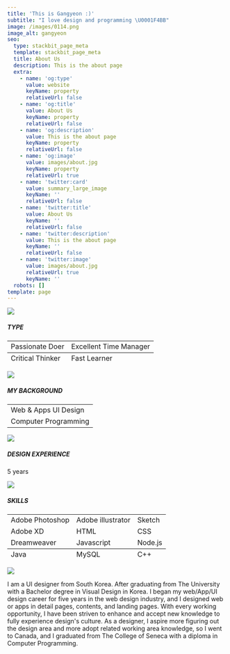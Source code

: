 ```yaml
---
title: 'This is Gangyeon :)'
subtitle: "I love design and programming \U0001F4BB"
image: /images/0114.png
image_alt: gangyeon
seo:
  type: stackbit_page_meta
  template: stackbit_page_meta
  title: About Us
  description: This is the about page
  extra:
    - name: 'og:type'
      value: website
      keyName: property
      relativeUrl: false
    - name: 'og:title'
      value: About Us
      keyName: property
      relativeUrl: false
    - name: 'og:description'
      value: This is the about page
      keyName: property
      relativeUrl: false
    - name: 'og:image'
      value: images/about.jpg
      keyName: property
      relativeUrl: true
    - name: 'twitter:card'
      value: summary_large_image
      keyName: ''
      relativeUrl: false
    - name: 'twitter:title'
      value: About Us
      keyName: ''
      relativeUrl: false
    - name: 'twitter:description'
      value: This is the about page
      keyName: ''
      relativeUrl: false
    - name: 'twitter:image'
      value: images/about.jpg
      relativeUrl: true
      keyName: ''
  robots: []
template: page
---
```

![](/images/empty_100.png)

##### TYPE

<table>  
<thead>  
</thead>  
<tbody>  
<tr>  
<td>Passionate Doer</td>  
<td>Excellent Time Manager</td>  
</tr>  
</tbody>  
<tfoot>  
<tr>  
<td>Critical Thinker</td>  
<td>Fast Learner</td>  
</tr>  
</tfoot>  
</table>

![](/images/empty_100.png)

##### **MY BACKGROUND**

<table>  
<thead>  
</thead>  
<tbody>  
<tr>  
<td>Web & Apps UI Design</td>  
</tr>  
<tr>  
<td>Computer Programming</td>  
</tr>  
</tbody>  
</table>

![](/images/empty_100.png)

##### **DESIGN EXPERIENCE**

5 years

![](/images/empty_100.png)

##### **SKILLS**

<table>  
<tbody>  
<tr>  
<td>Adobe Photoshop</td>  
<td>Adobe illustrator</td>  
<td>Sketch</td>  
</tr>  
<tr>  
<td>Adobe XD</td>  
<td>HTML</td>  
<td>CSS</td>  
</tr>  
<tr>  
<td>Dreamweaver</td>  
<td>Javascript</td>  
<td>Node.js</td>  
</tr>  
</tbody>  
<tfoot>  
<tr>  
<td>Java</td>  
<td>MySQL</td>  
<td>C++</td>  
</tr>  
</tfoot>  
</table>

![](/images/empty_100.png)

I am a UI designer from South Korea. After graduating from The University with a Bachelor degree in Visual Design in Korea. I began my web/App/UI design career for five years in the web design industry, and I designed web or apps in detail pages, contents, and landing pages. With every working opportunity, I have been striven to enhance and accept new knowledge to fully experience design's culture. As a designer, I aspire more figuring out the design area and more adopt related working area knowledge, so I went to Canada, and I graduated from The College of Seneca with a diploma in Computer Programming.